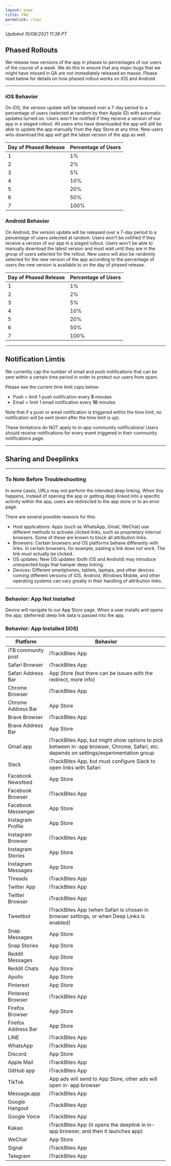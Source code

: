 ```yaml
---
layout: page
title: FAQ
permalink: /faq/
---
```


_Updated 10/08/2021 11:38 PT_

## Phased Rollouts

We release new versions of the app in phases to percentages of our users of the course of a week. We do this to ensure that any major bugs that we might have missed in QA are not immediately released en masse. Please read below for details on how phased rollout works on iOS and Android.

***

### iOS Behavior

On iOS, the version update will be released over a 7-day period to a percentage of users (selected at random by their Apple ID) with automatic updates turned on. Users won't be notified if they receive a version of our app in a staged rollout. All users who have downloaded the app will still be able to update the app manually from the App Store at any time. New users who download the app will get the latest version of the app as well.

|Day of Phased Release      |Percentage of Users      |
| ---                       | ---                     |
|1  |1% |
|2  |2% |
|3  |5% |
|4  |10% |
|5  |20% |
|6  |50% |
|7  |100% |

### Android Behavior

On Android, the version update will be released over a 7-day period to a percentage of users selected at random. Users won't be notified if they receive a version of our app in a staged rollout. Users won't be able to manually download the latest version and must wait until they are in the group of users selected for the rollout. New users will also be randomly selected for the new version of the app according to the percentage of users the new version is available to on the day of phased release. 

|Day of Phased Release      |Percentage of Users      |
| ---                       | ---                     |
|1  |1% |
|2  |2% |
|3  |5% |
|4  |10% |
|5  |20% |
|6  |50% |
|7  |100% |

***

## Notification Limtis

We currently cap the number of email and push notifications that can be sent within a certain time period in order to protect our users from spam.

Please see the current time limit caps below:
- Push = limit 1 push notification every **5** minutes
- Email = limit 1 email notification every **10** minutes

Note that if a push or email notification is triggered within the time limit, no notification will be sent (even after the time limit is up).

These limitations do NOT apply to in-app community notifications! Users should receive notifications for every event triggered in their community notifications page.

***

## Sharing and Deeplinks

***

### To Note Before Troubleshooting

In some cases, URLs may not perform the intended deep linking. When this happens, instead of opening the app or getting deep linked into a specific activity within the app, users are redirected to the app store or to an error page.

There are several possible reasons for this:

- Host applications: Apps (such as WhatsApp, Gmail, WeChat) use different methods to activate clicked links, such as proprietary internal browsers. Some of these are known to block all attribution links.
- Browsers: Certain browsers and OS platforms behave differently with links. In certain browsers, for example, pasting a link does not work. The link must actually be clicked.
- OS updates: New OS updates (both iOS and Android) may introduce unexpected bugs that hamper deep linking.
- Devices: Different smartphones, tablets, laptops, and other devices running different versions of iOS, Android, Windows Mobile, and other operating systems can vary greatly in their handling of attribution links. 

***

### Behavior: App Not Installed

Device will navigate to our App Store page. When a user installs and opens the app, (deferred) deep link data is passed into the app.


### Behavior: App Installed (iOS)

|Platform                          |Behavior   | 
| ---                           | ---       |
|iTB community post  |iTrackBites App|
|Safari Browser  |iTrackBites App|
|Safari Address Bar  |App Store (but there can be issues with the redirect, more info)|
|Chrome Browser  |iTrackBites App|
|Chrome Address Bar  |App Store|
|Brave Browser  |iTrackBites App|
|Brave Address Bar  |App Store|
|Gmail app  |iTrackBites App, but might show options to pick between in-app browser, Chrome, Safari, etc. depends on settings/experimentation group|
|Slack  |iTrackBites App, but must configure Slack to open links with Safari|
|Facebook Newsfeed  |App Store|
|Facebook Browser  |iTrackBites App|
|Facebook Messenger  |App Store|
|Instagram Profile  |App Store|
|Instagram Browser  |iTrackBites App|
|Instagram Stories  |App Store|
|Instagram Messages  |App Store|
|Threads  |iTrackBites App|
|Twitter App  |iTrackBites App|
|Twitter Browser  |iTrackBites App|
|Tweetbot  |iTrackBites App (when Safari is chosen in browser settings, or when Deep Links is enabled)|
|Snap Messages  |App Store|
|Snap Stories  |App Store|
|Reddit Messages  |App Store|
|Reddit Chats  |App Store|
|Apollo  |App Store|
|Pinterest  |App Store|
|Pinterest Browser  |iTrackBites App|
|Firefox Browser  |App Store|
|Firefox Address Bar  |App Store|
|LINE  |iTrackBites App|
|WhatsApp  |iTrackBites App|
|Discord  |App Store|
|Apple Mail |iTrackBites App|
|GitHub app  |iTrackBites App|
|TikTok  |App ads will send to App Store, other ads will open in-app browser|
|Message.app  |iTrackBites App|
|Google Hangout  |iTrackBites App|
|Google Voice  |iTrackBites App|
|Kakao  |iTrackBites App (it opens the deeplink in in-app browser, and then it launches app)|
|WeChat  |App Store|
|Signal  |iTrackBites App|
|Telegram |iTrackBites App|
